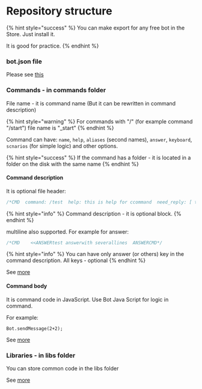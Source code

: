 # Repository structure

{% hint style="success" %}
You can make export for any free bot in the Store. Just install it. 

It is good for practice.
{% endhint %}

### bot.json file

Please see [this](https://help.bots.business/git/file-bot-json)

### Commands - in commands folder

File name - it is command name \(But it can be rewritten in command description\)

{% hint style="warning" %}
For commands with "/" \(for example command "/start"\) file name is "\_start"
{% endhint %}

Command can have: `name`, `help`, `aliases` \(second names\), `answer`, `keyboard`, `scnarios` \(for simple logic\) and other options.

{% hint style="success" %}
If the command has a folder - it is located in a folder on the disk with the same name
{% endhint %}

#### Command description

It is optional file header:

```javascript
/*CMD  command: /test  help: this is help for ccommand  need_reply: [ true or false here ]  auto_retry_time: [ time in sec ]  folder: MyFolder  answer: it is example answer for /test command  keyboard: button1, button2  aliases: /test2, /test3CMD*/
```

{% hint style="info" %}
Command description - it is optional block.
{% endhint %}

multiline also supported. For example for answer:

```javascript
/*CMD    <<ANSWERtest answerwith severallines  ANSWERCMD*/
```

{% hint style="info" %}
You can have only answer \(or others\) key in the command description. All keys - optional
{% endhint %}

See [more](https://help.bots.business/commands)

#### Command body

It is command code in JavaScript. Use Bot Java Script for logic in command.

For example:

`Bot.sendMessage(2+2);`

See [more](https://help.bots.business/scenarios-and-bjs)



### Libraries - in libs folder

You can store common code in the libs folder

See [more](https://help.bots.business/git/library)




